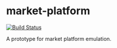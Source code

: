 # market-platform
<p>
    <a href="https://travis-ci.com/MagnificentUrukHai/market-platform">
        <img src="https://travis-ci.com/MagnificentUrukHai/market-platform.svg?token=R1pUjKq8KA37bqVRk6VH&branch=master"
             alt="Build Status">
    </a>
</p>

A prototype for market platform emulation.
